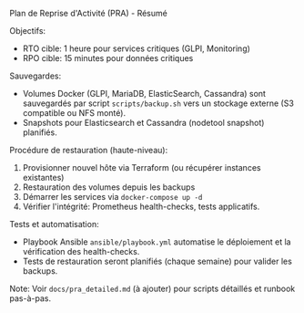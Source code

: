 Plan de Reprise d'Activité (PRA) - Résumé

Objectifs:
- RTO cible: 1 heure pour services critiques (GLPI, Monitoring)
- RPO cible: 15 minutes pour données critiques

Sauvegardes:
- Volumes Docker (GLPI, MariaDB, ElasticSearch, Cassandra) sont sauvegardés par script `scripts/backup.sh` vers un stockage externe (S3 compatible ou NFS monté).
- Snapshots pour Elasticsearch et Cassandra (nodetool snapshot) planifiés.

Procédure de restauration (haute-niveau):
1. Provisionner nouvel hôte via Terraform (ou récupérer instances existantes)
2. Restauration des volumes depuis les backups
3. Démarrer les services via `docker-compose up -d`
4. Vérifier l'intégrité: Prometheus health-checks, tests applicatifs.

Tests et automatisation:
- Playbook Ansible `ansible/playbook.yml` automatise le déploiement et la vérification des health-checks.
- Tests de restauration seront planifiés (chaque semaine) pour valider les backups.

Note: Voir `docs/pra_detailed.md` (à ajouter) pour scripts détaillés et runbook pas-à-pas.
